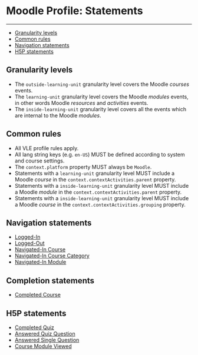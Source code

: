 # Moodle Profile: Statements

---

- [Granularity levels](#granularity)
- [Common rules](#common-rules)
- [Navigation statements](#nav)
- [H5P statements](#hvp)


<a name="granularity"></a>
## Granularity levels

- The `outside-learning-unit` granularity level covers the Moodle *courses* events.
- The `learning-unit` granularity level covers the Moodle *modules* events, in other words Moodle *resources* and *activities* events.
- The `inside-learning-unit` granularity level covers all the events which are internal to the Moodle *modules*.

<a name="common-rules"></a>
## Common rules

- All VLE profile rules apply.
- All lang string keys (e.g. `en-US`) MUST be defined according to system and course settings.
- The `context.platform` property MUST always be `Moodle`.
- Statements with a `learning-unit` granularity level MUST include a Moodle *course* in the `context.contextActivities.parent` property.
- Statements with a `inside-learning-unit` granularity level MUST include a Moodle *module* in the `context.contextActivities.parent` property.
- Statements with a `inside-learning-unit` granularity level MUST include a Moodle *course* in the `context.contextActivities.grouping` property.


<a name="nav"></a>
## Navigation statements

- [Logged-In](nav#logged-in)
- [Logged-Out](nav#logged-out)
- [Navigated-In Course](nav#nav-in-course)
- [Navigated-In Course Category](nav#nav-in-course-category)
- [Navigated-In Module](nav#nav-in-module)


<a name="comp"></a>
## Completion statements

- [Completed Course](comp#completed-course)


<a name="hvp"></a>
## H5P statements

- [Completed Quiz](hvp#completed-quiz)
- [Answered Quiz Question](hvp#answered-quiz-question)
- [Answered Single Question](hvp#answered-single-question)
- [Course Module Viewed](hvp#course-module-viewed)
